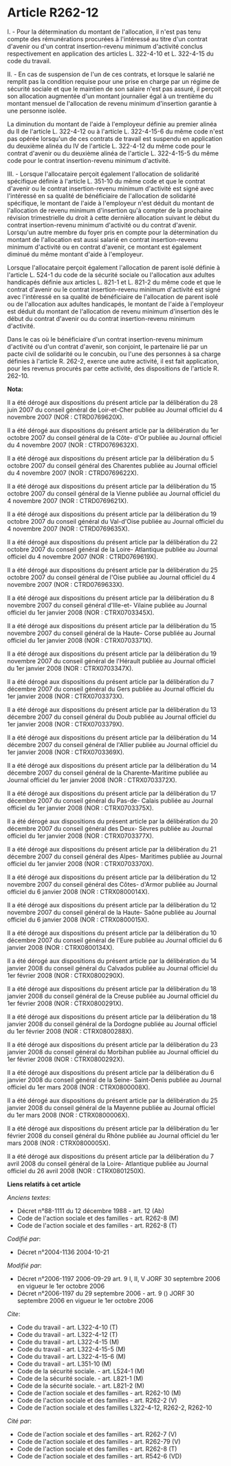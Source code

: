 # Article R262-12

I. - Pour la détermination du montant de l'allocation, il n'est pas tenu compte des rémunérations procurées à l'intéressé au
titre d'un contrat d'avenir ou d'un contrat insertion-revenu minimum d'activité conclus respectivement en application des
articles L. 322-4-10 et L. 322-4-15 du code du travail.

II. - En cas de suspension de l'un de ces contrats, et lorsque le salarié ne remplit pas la condition requise pour une prise
en charge par un régime de sécurité sociale et que le maintien de son salaire n'est pas assuré, il perçoit son allocation
augmentée d'un montant journalier égal à un trentième du montant mensuel de l'allocation de revenu minimum d'insertion
garantie à une personne isolée.

La diminution du montant de l'aide à l'employeur définie au premier alinéa du II de l'article L. 322-4-12 ou à l'article L.
322-4-15-6 du même code n'est pas opérée lorsqu'un de ces contrats de travail est suspendu en application du deuxième alinéa
du IV de l'article L. 322-4-12 du même code pour le contrat d'avenir ou du deuxième alinéa de l'article L. 322-4-15-5 du même
code pour le contrat insertion-revenu minimum d'activité.

III. - Lorsque l'allocataire perçoit également l'allocation de solidarité spécifique définie à l'article L. 351-10 du même
code et que le contrat d'avenir ou le contrat insertion-revenu minimum d'activité est signé avec l'intéressé en sa qualité de
bénéficiaire de l'allocation de solidarité spécifique, le montant de l'aide à l'employeur n'est déduit du montant de
l'allocation de revenu minimum d'insertion qu'à compter de la prochaine révision trimestrielle du droit à cette dernière
allocation suivant le début du contrat insertion-revenu minimum d'activité ou du contrat d'avenir. Lorsqu'un autre membre du
foyer pris en compte pour la détermination du montant de l'allocation est aussi salarié en contrat insertion-revenu minimum
d'activité ou en contrat d'avenir, ce montant est également diminué du même montant d'aide à l'employeur.

Lorsque l'allocataire perçoit également l'allocation de parent isolé définie à l'article L. 524-1 du code de la sécurité
sociale ou l'allocation aux adultes handicapés définie aux articles L. 821-1 et L. 821-2 du même code et que le contrat
d'avenir ou le contrat insertion-revenu minimum d'activité est signé avec l'intéressé en sa qualité de bénéficiaire de
l'allocation de parent isolé ou de l'allocation aux adultes handicapés, le montant de l'aide à l'employeur est déduit du
montant de l'allocation de revenu minimum d'insertion dès le début du contrat d'avenir ou du contrat insertion-revenu minimum
d'activité.

Dans le cas où le bénéficiaire d'un contrat insertion-revenu minimum d'activité ou d'un contrat d'avenir, son conjoint, le
partenaire lié par un pacte civil de solidarité ou le concubin, ou l'une des personnes à sa charge définies à l'article R.
262-2, exerce une autre activité, il est fait application, pour les revenus procurés par cette activité, des dispositions de
l'article R. 262-10.

**Nota:**

Il a été dérogé aux dispositions du présent article par la délibération du 28 juin 2007 du conseil général de Loir-et-Cher
publiée au Journal officiel du 4 novembre 2007 (NOR : CTRD0769620X). 

Il a été dérogé aux dispositions du présent article par la délibération du 1er octobre 2007 du conseil général de la Côte-
d'Or publiée au Journal officiel du 4 novembre 2007 (NOR : CTRD0769632X). 

Il a été dérogé aux dispositions du présent article par la délibération du 5 octobre 2007 du conseil général des Charentes
publiée au Journal officiel du 4 novembre 2007 (NOR : CTRD0769622X). 

Il a été dérogé aux dispositions du présent article par la délibération du 15 octobre 2007 du conseil général de la Vienne
publiée au Journal officiel du 4 novembre 2007 (NOR : CTRD0769621X). 

Il a été dérogé aux dispositions du présent article par la délibération du 19 octobre 2007 du conseil général du Val-d'Oise
publiée au Journal officiel du 4 novembre 2007 (NOR : CTRD0769635X). 

Il a été dérogé aux dispositions du présent article par la délibération du 22 octobre 2007 du conseil général de la Loire-
Atlantique publiée au Journal officiel du 4 novembre 2007 (NOR : CTRD0769619X). 

Il a été dérogé aux dispositions du présent article par la délibération du 25 octobre 2007 du conseil général de l'Oise
publiée au Journal officiel du 4 novembre 2007 (NOR : CTRD0769633X). 

Il a été dérogé aux dispositions du présent article par la délibération du 8 novembre 2007 du conseil général d'Ille-et-
Vilaine publiée au Journal officiel du 1er janvier 2008 (NOR : CTRX0703345X). 

Il a été dérogé aux dispositions du présent article par la délibération du 15 novembre 2007 du conseil général de la Haute-
Corse publiée au Journal officiel du 1er janvier 2008 (NOR : CTRX0703371X). 

Il a été dérogé aux dispositions du présent article par la délibération du 19 novembre 2007 du conseil général de l'Hérault
publiée au Journal officiel du 1er janvier 2008 (NOR : CTRX0703347X). 

Il a été dérogé aux dispositions du présent article par la délibération du 7 décembre 2007 du conseil général du Gers publiée
au Journal officiel du 1er janvier 2008 (NOR : CTRX0703373X). 

Il a été dérogé aux dispositions du présent article par la délibération du 13 décembre 2007 du conseil général du Doub
publiée au Journal officiel du 1er janvier 2008 (NOR : CTRX0703379X). 

Il a été dérogé aux dispositions du présent article par la délibération du 14 décembre 2007 du conseil général de l'Allier
publiée au Journal officiel du 1er janvier 2008 (NOR : CTRX0703369X). 

Il a été dérogé aux dispositions du présent article par la délibération du 14 décembre 2007 du conseil général de la
Charente-Maritime publiée au Journal officiel du 1er janvier 2008 (NOR : CTRX0703372X).

Il a été dérogé aux dispositions du présent article par la délibération du 17 décembre 2007 du conseil général du Pas-de-
Calais publiée au Journal officiel du 1er janvier 2008 (NOR : CTRX0703375X).

Il a été dérogé aux dispositions du présent article par la délibération du 20 décembre 2007 du conseil général des Deux-
Sèvres publiée au Journal officiel du 1er janvier 2008 (NOR : CTRX0703377X).

Il a été dérogé aux dispositions du présent article par la délibération du 21 décembre 2007 du conseil général des Alpes-
Maritimes publiée au Journal officiel du 1er janvier 2008 (NOR : CTRX0703370X). 

Il a été dérogé aux dispositions du présent article par la délibération du 12 novembre 2007 du conseil général des Côtes-
d'Armor publiée au Journal officiel du 6 janvier 2008 (NOR : CTRX0800014X). 

Il a été dérogé aux dispositions du présent article par la délibération du 12 novembre 2007 du conseil général de la Haute-
Saône publiée au Journal officiel du 6 janvier 2008 (NOR : CTRX0800015X). 

Il a été dérogé aux dispositions du présent article par la délibération du 10 décembre 2007 du conseil général de l'Eure
publiée au Journal officiel du 6 janvier 2008 (NOR : CTRX0800134X). 

Il a été dérogé aux dispositions du présent article par la délibération du 14 janvier 2008 du conseil général du Calvados
publiée au Journal officiel du 1er février 2008 (NOR : CTRX0800290X).

Il a été dérogé aux dispositions du présent article par la délibération du 18 janvier 2008 du conseil général de la Creuse
publiée au Journal officiel du 1er février 2008 (NOR : CTRX0800291X). 

Il a été dérogé aux dispositions du présent article par la délibération du 18 janvier 2008 du conseil général de la Dordogne
publiée au Journal officiel du 1er février 2008 (NOR : CTRX0800288X). 

Il a été dérogé aux dispositions du présent article par la délibération du 23 janvier 2008 du conseil général du Morbihan
publiée au Journal officiel du 1er février 2008 (NOR : CTRX0800292X).

Il a été dérogé aux dispositions du présent article par la délibération du 6 janvier 2008 du conseil général de la Seine-
Saint-Denis publiée au Journal officiel du 1er mars 2008 (NOR : CTRX0800008X).

Il a été dérogé aux dispositions du présent article par la délibération du 25 janvier 2008 du conseil général de la Mayenne
publiée au Journal officiel du 1er mars 2008 (NOR : CTRX0800006X).

Il a été dérogé aux dispositions du présent article par la délibération du 1er février 2008 du conseil général du Rhône
publiée au Journal officiel du 1er mars 2008 (NOR : CTRX0800005X).

Il a été dérogé aux dispositions du présent article par la délibération du 7 avril 2008 du conseil général de la Loire-
Atlantique publiée au Journal officiel du 26 avril 2008 (NOR : CTRX0801250X).

**Liens relatifs à cet article**

_Anciens textes_:

  - Décret n°88-1111 du 12 décembre 1988 - art. 12 (Ab)
  - Code de l'action sociale et des familles - art. R262-8 (M)
  - Code de l'action sociale et des familles - art. R262-8 (T)

_Codifié par_:

  - Décret n°2004-1136 2004-10-21

_Modifié par_:

  - Décret n°2006-1197 2006-09-29 art. 9 I, II, V JORF 30 septembre 2006 en vigueur le 1er octobre 2006
  - Décret n°2006-1197 du 29 septembre 2006 - art. 9 () JORF 30 septembre 2006 en vigueur le 1er octobre 2006

_Cite_:

  - Code du travail - art. L322-4-10 (T)
  - Code du travail - art. L322-4-12 (T)
  - Code du travail - art. L322-4-15 (M)
  - Code du travail - art. L322-4-15-5 (M)
  - Code du travail - art. L322-4-15-6 (M)
  - Code du travail - art. L351-10 (M)
  - Code de la sécurité sociale. - art. L524-1 (M)
  - Code de la sécurité sociale. - art. L821-1 (M)
  - Code de la sécurité sociale. - art. L821-2 (M)
  - Code de l'action sociale et des familles - art. R262-10 (M)
  - Code de l'action sociale et des familles - art. R262-2 (V)
  - Code de l'action sociale et des familles L322-4-12, R262-2, R262-10

_Cité par_:

  - Code de l'action sociale et des familles - art. R262-7 (V)
  - Code de l'action sociale et des familles - art. R262-79 (V)
  - Code de l'action sociale et des familles - art. R262-8 (T)
  - Code de l'action sociale et des familles - art. R542-6 (VD)

